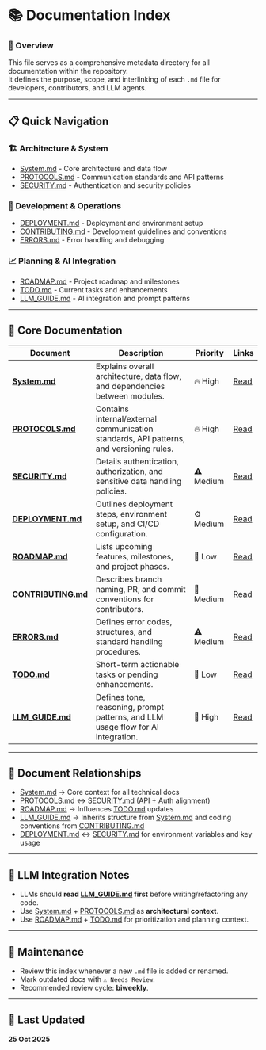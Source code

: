 # 📚 Documentation Index

### 🧭 Overview
This file serves as a comprehensive metadata directory for all documentation within the repository.  
It defines the purpose, scope, and interlinking of each `.md` file for developers, contributors, and LLM agents.

---

## 📋 Quick Navigation

### 🏗️ Architecture & System
- [System.md](./System.md) - Core architecture and data flow
- [PROTOCOLS.md](./PROTOCOLS.md) - Communication standards and API patterns
- [SECURITY.md](./SECURITY.md) - Authentication and security policies

### 🚀 Development & Operations
- [DEPLOYMENT.md](./DEPLOYMENT.md) - Deployment and environment setup
- [CONTRIBUTING.md](./CONTRIBUTING.md) - Development guidelines and conventions
- [ERRORS.md](./ERRORS.md) - Error handling and debugging

### 📈 Planning & AI Integration
- [ROADMAP.md](./ROADMAP.md) - Project roadmap and milestones
- [TODO.md](./TODO.md) - Current tasks and enhancements
- [LLM_GUIDE.md](./LLM_GUIDE.md) - AI integration and prompt patterns

---

## 🧩 Core Documentation

| Document | Description | Priority | Links |
|----------|--------------|----------|-------|
| **[System.md](./System.md)** | Explains overall architecture, data flow, and dependencies between modules. | 🔥 High | [Read](./System.md) |
| **[PROTOCOLS.md](./PROTOCOLS.md)** | Contains internal/external communication standards, API patterns, and versioning rules. | 🔥 High | [Read](./PROTOCOLS.md) |
| **[SECURITY.md](./SECURITY.md)** | Details authentication, authorization, and sensitive data handling policies. | ⚠️ Medium | [Read](./SECURITY.md) |
| **[DEPLOYMENT.md](./DEPLOYMENT.md)** | Outlines deployment steps, environment setup, and CI/CD configuration. | ⚙️ Medium | [Read](./DEPLOYMENT.md) |
| **[ROADMAP.md](./ROADMAP.md)** | Lists upcoming features, milestones, and project phases. | 🧭 Low | [Read](./ROADMAP.md) |
| **[CONTRIBUTING.md](./CONTRIBUTING.md)** | Describes branch naming, PR, and commit conventions for contributors. | 🧩 Medium | [Read](./CONTRIBUTING.md) |
| **[ERRORS.md](./ERRORS.md)** | Defines error codes, structures, and standard handling procedures. | ⚠️ Medium | [Read](./ERRORS.md) |
| **[TODO.md](./TODO.md)** | Short-term actionable tasks or pending enhancements. | 🧠 Low | [Read](./TODO.md) |
| **[LLM_GUIDE.md](./LLM_GUIDE.md)** | Defines tone, reasoning, prompt patterns, and LLM usage flow for AI integration. | 🤖 High | [Read](./LLM_GUIDE.md) |

---

## 🔗 Document Relationships
- [System.md](./System.md) → Core context for all technical docs  
- [PROTOCOLS.md](./PROTOCOLS.md) ↔ [SECURITY.md](./SECURITY.md) (API + Auth alignment)  
- [ROADMAP.md](./ROADMAP.md) → Influences [TODO.md](./TODO.md) updates  
- [LLM_GUIDE.md](./LLM_GUIDE.md) → Inherits structure from [System.md](./System.md) and coding conventions from [CONTRIBUTING.md](./CONTRIBUTING.md)  
- [DEPLOYMENT.md](./DEPLOYMENT.md) ↔ [SECURITY.md](./SECURITY.md) for environment variables and key usage  

---

## 🧠 LLM Integration Notes
- LLMs should **read [LLM_GUIDE.md](./LLM_GUIDE.md) first** before writing/refactoring any code.  
- Use [System.md](./System.md) + [PROTOCOLS.md](./PROTOCOLS.md) as **architectural context**.  
- Use [ROADMAP.md](./ROADMAP.md) + [TODO.md](./TODO.md) for prioritization and planning context.  

---

## 🔧 Maintenance
- Review this index whenever a new `.md` file is added or renamed.  
- Mark outdated docs with `⚠️ Needs Review`.  
- Recommended review cycle: **biweekly**.

---

## 📅 Last Updated
**25 Oct 2025**
